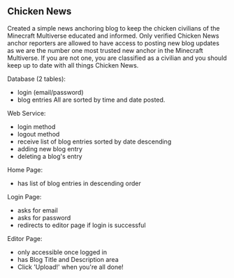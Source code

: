 ## Chicken News 

Created a simple news anchoring blog to keep the chicken civilians of the Minecraft Multiverse educated and informed. Only verified Chicken News anchor reporters are allowed to have access to posting new blog updates as we are the number one most trusted new anchor in the Minecraft Multiverse. If you are not one, you are classified as a civilian and you should keep up to date with all things Chicken News. 

Database (2 tables):
- login (email/password)
- blog entries
All are sorted by time and date posted.

Web Service:
- login method
- logout method
- receive list of blog entries sorted by date descending
- adding new blog entry
- deleting a blog's entry

Home Page:
- has list of blog entries in descending order

Login Page:
- asks for email
- asks for password
- redirects to editor page if login is successful

Editor Page:
- only accessible once logged in
- has Blog Title and Description area
- Click 'Upload!' when you're all done!
